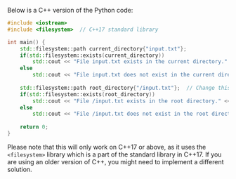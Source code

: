  Below is a C++ version of the Python code:

```C++
#include <iostream>
#include <filesystem>  // C++17 standard library

int main() {
    std::filesystem::path current_directory{"input.txt"};
    if(std::filesystem::exists(current_directory))
        std::cout << "File input.txt exists in the current directory." << std::endl;
    else
        std::cout << "File input.txt does not exist in the current directory." << std::endl;
    
    std::filesystem::path root_directory{"/input.txt"};  // Change this to "/docs" for checking docs directory
    if(std::filesystem::exists(root_directory))
        std::cout << "File /input.txt exists in the root directory." << std::endl;
    else
        std::cout << "File /input.txt does not exist in the root directory." << std::endl;
    
    return 0;
}
```
Please note that this will only work on C++17 or above, as it uses the `<filesystem>` library which is a part of the standard library in C++17. If you are using an older version of C++, you might need to implement a different solution.
